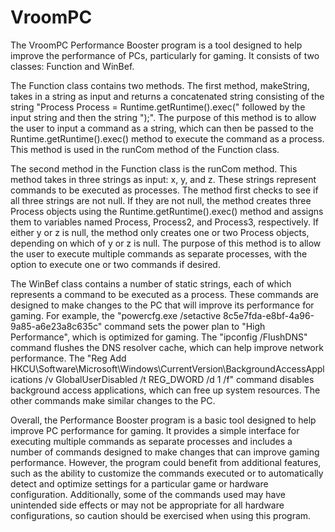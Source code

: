 # VroomPC
The VroomPC Performance Booster program is a tool designed to help improve the performance of PCs, particularly for gaming. It consists of two classes: Function and WinBef.

The Function class contains two methods. The first method, makeString, takes in a string as input and returns a concatenated string consisting of the string "Process Process = Runtime.getRuntime().exec(" followed by the input string and then the string ");". The purpose of this method is to allow the user to input a command as a string, which can then be passed to the Runtime.getRuntime().exec() method to execute the command as a process. This method is used in the runCom method of the Function class.

The second method in the Function class is the runCom method. This method takes in three strings as input: x, y, and z. These strings represent commands to be executed as processes. The method first checks to see if all three strings are not null. If they are not null, the method creates three Process objects using the Runtime.getRuntime().exec() method and assigns them to variables named Process, Process2, and Process3, respectively. If either y or z is null, the method only creates one or two Process objects, depending on which of y or z is null. The purpose of this method is to allow the user to execute multiple commands as separate processes, with the option to execute one or two commands if desired.

The WinBef class contains a number of static strings, each of which represents a command to be executed as a process. These commands are designed to make changes to the PC that will improve its performance for gaming. For example, the "powercfg.exe /setactive 8c5e7fda-e8bf-4a96-9a85-a6e23a8c635c" command sets the power plan to "High Performance", which is optimized for gaming. The "ipconfig /FlushDNS" command flushes the DNS resolver cache, which can help improve network performance. The "Reg Add HKCU\Software\Microsoft\Windows\CurrentVersion\BackgroundAccessApplications /v GlobalUserDisabled /t REG_DWORD /d 1 /f" command disables background access applications, which can free up system resources. The other commands make similar changes to the PC.

Overall, the Performance Booster program is a basic tool designed to help improve PC performance for gaming. It provides a simple interface for executing multiple commands as separate processes and includes a number of commands designed to make changes that can improve gaming performance. However, the program could benefit from additional features, such as the ability to customize the commands executed or to automatically detect and optimize settings for a particular game or hardware configuration. Additionally, some of the commands used may have unintended side effects or may not be appropriate for all hardware configurations, so caution should be exercised when using this program.
